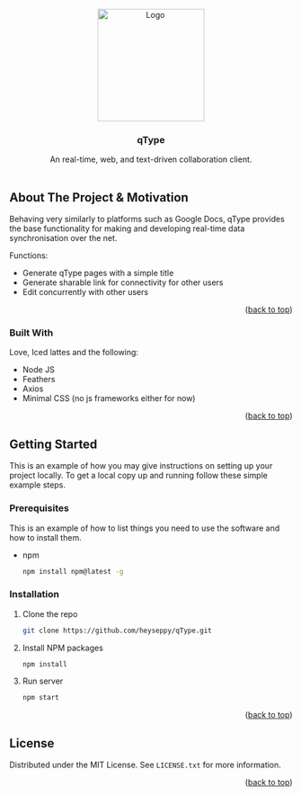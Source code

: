 <div id="top"></div>


<!-- PROJECT LOGO -->
<br />
<div align="center">
  <a href="https://github.com/othneildrew/Best-README-Template">
    <img src="https://i.imgur.com/dhX5K4a.png" alt="Logo" width="190" height="200">
  </a>

  <h3 align="center">qType</h3>

  <p align="center">
    An real-time, web, and text-driven collaboration client. 
    <br />
    <br> 
  </p>
</div>





<!-- ABOUT THE PROJECT -->
## About The Project & Motivation

Behaving very similarly to platforms such as Google Docs, qType provides the base functionality for making and developing real-time data synchronisation over the net. 

Functions:
* Generate qType pages with a simple title 
* Generate sharable link for connectivity for other users
* Edit concurrently with other users


<p align="right">(<a href="#top">back to top</a>)</p>


### Built With

Love, Iced lattes and the following:

* Node JS
* Feathers
* Axios
* Minimal CSS (no js frameworks either for now)

<p align="right">(<a href="#top">back to top</a>)</p>


<!-- GETTING STARTED -->
## Getting Started

This is an example of how you may give instructions on setting up your project locally.
To get a local copy up and running follow these simple example steps.

### Prerequisites

This is an example of how to list things you need to use the software and how to install them.
* npm
  ```sh
  npm install npm@latest -g
  ```

### Installation


1. Clone the repo
   ```sh
   git clone https://github.com/heyseppy/qType.git
   ```
2. Install NPM packages
   ```sh
   npm install
   ```
3. Run server
   ```sh
   npm start
   ```

<p align="right">(<a href="#top">back to top</a>)</p>






<!-- LICENSE -->
## License

Distributed under the MIT License. See `LICENSE.txt` for more information.

<p align="right">(<a href="#top">back to top</a>)</p>




